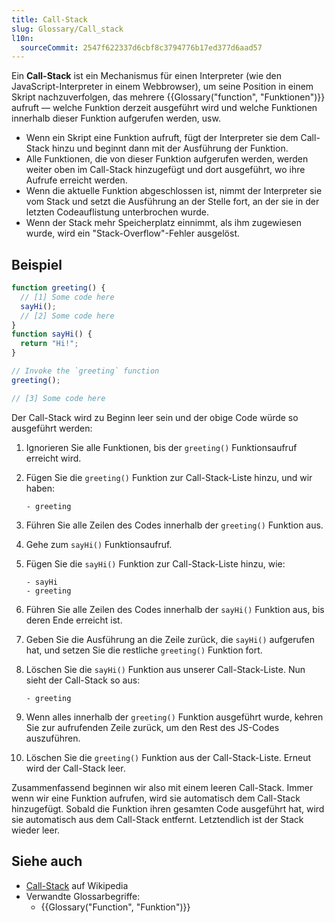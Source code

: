 ```yaml
---
title: Call-Stack
slug: Glossary/Call_stack
l10n:
  sourceCommit: 2547f622337d6cbf8c3794776b17ed377d6aad57
---
```


Ein **Call-Stack** ist ein Mechanismus für einen Interpreter (wie den JavaScript-Interpreter in einem Webbrowser), um seine Position in einem Skript nachzuverfolgen, das mehrere {{Glossary("function", "Funktionen")}} aufruft — welche Funktion derzeit ausgeführt wird und welche Funktionen innerhalb dieser Funktion aufgerufen werden, usw.

- Wenn ein Skript eine Funktion aufruft, fügt der Interpreter sie dem Call-Stack hinzu und beginnt dann mit der Ausführung der Funktion.
- Alle Funktionen, die von dieser Funktion aufgerufen werden, werden weiter oben im Call-Stack hinzugefügt und dort ausgeführt, wo ihre Aufrufe erreicht werden.
- Wenn die aktuelle Funktion abgeschlossen ist, nimmt der Interpreter sie vom Stack und setzt die Ausführung an der Stelle fort, an der sie in der letzten Codeauflistung unterbrochen wurde.
- Wenn der Stack mehr Speicherplatz einnimmt, als ihm zugewiesen wurde, wird ein "Stack-Overflow"-Fehler ausgelöst.

## Beispiel

```js
function greeting() {
  // [1] Some code here
  sayHi();
  // [2] Some code here
}
function sayHi() {
  return "Hi!";
}

// Invoke the `greeting` function
greeting();

// [3] Some code here
```

Der Call-Stack wird zu Beginn leer sein und der obige Code würde so ausgeführt werden:

1. Ignorieren Sie alle Funktionen, bis der `greeting()` Funktionsaufruf erreicht wird.
2. Fügen Sie die `greeting()` Funktion zur Call-Stack-Liste hinzu, und wir haben:

   ```plain
   - greeting
   ```

3. Führen Sie alle Zeilen des Codes innerhalb der `greeting()` Funktion aus.
4. Gehe zum `sayHi()` Funktionsaufruf.
5. Fügen Sie die `sayHi()` Funktion zur Call-Stack-Liste hinzu, wie:

   ```plain
   - sayHi
   - greeting
   ```

6. Führen Sie alle Zeilen des Codes innerhalb der `sayHi()` Funktion aus, bis deren Ende erreicht ist.
7. Geben Sie die Ausführung an die Zeile zurück, die `sayHi()` aufgerufen hat, und setzen Sie die restliche `greeting()` Funktion fort.
8. Löschen Sie die `sayHi()` Funktion aus unserer Call-Stack-Liste. Nun sieht der Call-Stack so aus:

   ```plain
   - greeting
   ```

9. Wenn alles innerhalb der `greeting()` Funktion ausgeführt wurde, kehren Sie zur aufrufenden Zeile zurück, um den Rest des JS-Codes auszuführen.
10. Löschen Sie die `greeting()` Funktion aus der Call-Stack-Liste. Erneut wird der Call-Stack leer.

Zusammenfassend beginnen wir also mit einem leeren Call-Stack. Immer wenn wir eine Funktion aufrufen, wird sie automatisch dem Call-Stack hinzugefügt. Sobald die Funktion ihren gesamten Code ausgeführt hat, wird sie automatisch aus dem Call-Stack entfernt. Letztendlich ist der Stack wieder leer.

## Siehe auch

- [Call-Stack](https://en.wikipedia.org/wiki/Call_stack) auf Wikipedia
- Verwandte Glossarbegriffe:
  - {{Glossary("Function", "Funktion")}}

